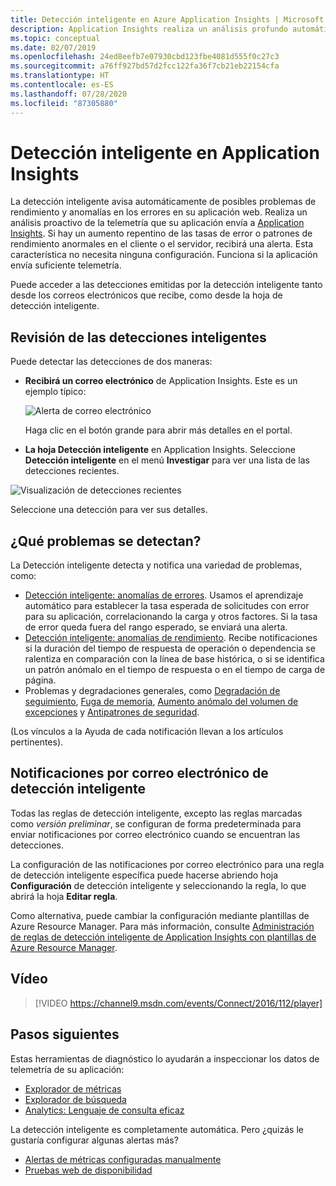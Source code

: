 ```yaml
---
title: Detección inteligente en Azure Application Insights | Microsoft Docs
description: Application Insights realiza un análisis profundo automático de la telemetría de la aplicación y le advierte de los posibles problemas.
ms.topic: conceptual
ms.date: 02/07/2019
ms.openlocfilehash: 24ed8eefb7e07930cbd123fbe4081d555f0c27c3
ms.sourcegitcommit: a76ff927bd57d2fcc122fa36f7cb21eb22154cfa
ms.translationtype: HT
ms.contentlocale: es-ES
ms.lasthandoff: 07/28/2020
ms.locfileid: "87305880"
---
```

# <a name="smart-detection-in-application-insights"></a>Detección inteligente en Application Insights
 La detección inteligente avisa automáticamente de posibles problemas de rendimiento y anomalías en los errores en su aplicación web. Realiza un análisis proactivo de la telemetría que su aplicación envía a [Application Insights](./app-insights-overview.md). Si hay un aumento repentino de las tasas de error o patrones de rendimiento anormales en el cliente o el servidor, recibirá una alerta. Esta característica no necesita ninguna configuración. Funciona si la aplicación envía suficiente telemetría.

Puede acceder a las detecciones emitidas por la detección inteligente tanto desde los correos electrónicos que recibe, como desde la hoja de detección inteligente.

## <a name="review-your-smart-detections"></a>Revisión de las detecciones inteligentes
Puede detectar las detecciones de dos maneras:

* **Recibirá un correo electrónico** de Application Insights. Este es un ejemplo típico:
  
    ![Alerta de correo electrónico](./media/proactive-diagnostics/03.png)
  
    Haga clic en el botón grande para abrir más detalles en el portal.
* **La hoja Detección inteligente** en Application Insights. Seleccione **Detección inteligente** en el menú **Investigar** para ver una lista de las detecciones recientes.

![Visualización de detecciones recientes](./media/proactive-diagnostics/04.png)

Seleccione una detección para ver sus detalles.

## <a name="what-problems-are-detected"></a>¿Qué problemas se detectan?
La Detección inteligente detecta y notifica una variedad de problemas, como:

* [Detección inteligente: anomalías de errores](./proactive-failure-diagnostics.md). Usamos el aprendizaje automático para establecer la tasa esperada de solicitudes con error para su aplicación, correlacionando la carga y otros factores. Si la tasa de error queda fuera del rango esperado, se enviará una alerta.
* [Detección inteligente: anomalías de rendimiento](./proactive-performance-diagnostics.md). Recibe notificaciones si la duración del tiempo de respuesta de operación o dependencia se ralentiza en comparación con la línea de base histórica, o si se identifica un patrón anómalo en el tiempo de respuesta o en el tiempo de carga de página.   
* Problemas y degradaciones generales, como [Degradación de seguimiento](./proactive-trace-severity.md), [Fuga de memoria](./proactive-potential-memory-leak.md), [Aumento anómalo del volumen de excepciones](./proactive-exception-volume.md) y [Antipatrones de seguridad](./proactive-application-security-detection-pack.md).

(Los vínculos a la Ayuda de cada notificación llevan a los artículos pertinentes).

## <a name="smart-detection-email-notifications"></a>Notificaciones por correo electrónico de detección inteligente

Todas las reglas de detección inteligente, excepto las reglas marcadas como _versión preliminar_, se configuran de forma predeterminada para enviar notificaciones por correo electrónico cuando se encuentran las detecciones.

La configuración de las notificaciones por correo electrónico para una regla de detección inteligente específica puede hacerse abriendo hoja **Configuración** de detección inteligente y seleccionando la regla, lo que abrirá la hoja **Editar regla**.

Como alternativa, puede cambiar la configuración mediante plantillas de Azure Resource Manager. Para más información, consulte [Administración de reglas de detección inteligente de Application Insights con plantillas de Azure Resource Manager](./proactive-arm-config.md).

## <a name="video"></a>Vídeo

> [!VIDEO https://channel9.msdn.com/events/Connect/2016/112/player]

## <a name="next-steps"></a>Pasos siguientes
Estas herramientas de diagnóstico lo ayudarán a inspeccionar los datos de telemetría de su aplicación:

* [Explorador de métricas](../platform/metrics-charts.md)
* [Explorador de búsqueda](./diagnostic-search.md)
* [Analytics: Lenguaje de consulta eficaz](../log-query/get-started-portal.md)

La detección inteligente es completamente automática. Pero ¿quizás le gustaría configurar algunas alertas más?

* [Alertas de métricas configuradas manualmente](../platform/alerts-log.md)
* [Pruebas web de disponibilidad](./monitor-web-app-availability.md) 

